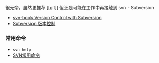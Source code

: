 很无奈，虽然更推荐 [[git]] 
但还是可能在工作中再接触到 svn - Subversion

- [svn-book Version Control with Subversion](http://svnbook.red-bean.com/en/1.7/svn-book.html)
- [Subversion 版本控制](http://svnbook.red-bean.com/nightly/zh/svn-book.html)


### 常用命令
- `svn help`
- [SVN常用命令](https://gaomf.cn/2017/03/30/SVN/)